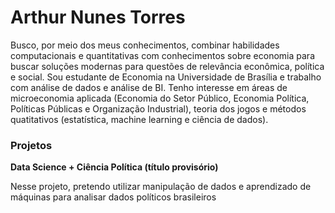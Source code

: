 # Arthur Nunes Torres

Busco, por meio dos meus conhecimentos, combinar habilidades computacionais e quantitativas com conhecimentos sobre economia para buscar soluções modernas para questões de relevância econômica, política e social. Sou estudante de Economia na Universidade de Brasília e trabalho com análise de dados e análise de BI. Tenho interesse em áreas de microeconomia aplicada (Economia do Setor Público, Economia Política, Políticas Públicas e Organização Industrial), teoria dos jogos e métodos quatitativos (estatística, machine learning e ciência de dados).

### Projetos

**Data Science + Ciência Política (título provisório)** 

Nesse projeto, pretendo utilizar manipulação de dados e aprendizado de máquinas para analisar dados políticos brasileiros
